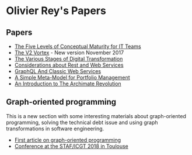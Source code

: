 # Olivier Rey's Papers

## Papers

  * [The Five Levels of Conceptual Maturity for IT Teams](articles/five-levels.md)
  * [The V2 Vortex](articles/the-v2-vortex.md) - New version November 2017
  * [The Various Stages of Digital Transformation](articles/various-stages.md)
  * [Considerations about Rest and Web Services](articles/about-rest.md)
  * [GraphQL And Classic Web Services](articles/graphql-web-services.md)
  * [A Simple Meta-Model for Portfolio Management](articles/portfolio.md)
  * [An Introduction to The Archimate Revolution](articles/archimate-intro.md)

## Graph-oriented programming

This is a new section with some interesting materials about graph-oriented programming, solving the technical debt issue and using graph transformations in software engineering.

  * [First article on graph-oriented programming](graph/first-article.md)
  * [Conference at the STAF/ICGT 2018 in Toulouse](graph/staf-icgt2018.md)
